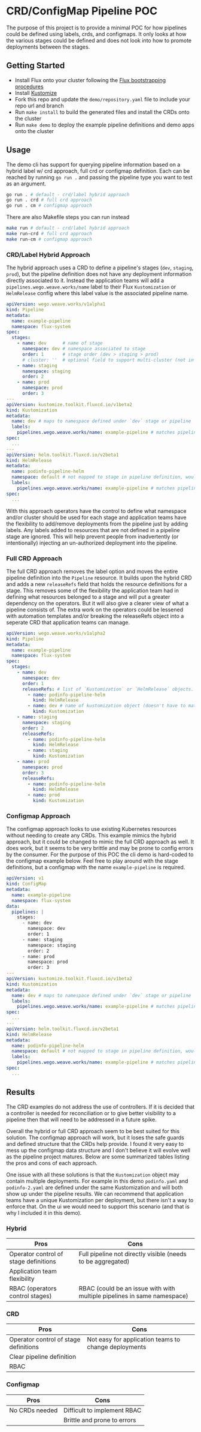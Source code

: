 # CRD/ConfigMap Pipeline POC

The purpose of this project is to provide a minimal POC for how pipelines could be defined using labels, crds, and configmaps.  It only looks at how the various stages could be defined and does not look into how to promote deployments between the stages.

## Getting Started
- Install Flux onto your cluster following the [Flux bootstrapping procedures](https://fluxcd.io/docs/installation/#bootstrap)
- Install [Kustomize](https://kubectl.docs.kubernetes.io/installation/kustomize)
- Fork this repo and update the `demo/repository.yaml` file to include your repo url and branch
- Run `make install` to build the generated files and install the CRDs onto the cluster
- Run `make demo` to deploy the example pipeline definitions and demo apps onto the cluster

## Usage
The demo cli has support for querying pipeline information based on a hybrid label w/ crd approach, full crd or configmap definition.  Each can be reached by running `go run .` and passing the pipeline type you want to test as an argument.

```bash
go run . # default - crd/label hybrid approach
go run . crd # full crd approach
go run . cm # configmap approach
```

There are also Makefile steps you can run instead

```bash
make run # default - crd/label hybrid approach
make run-crd # full crd approach
make run-cm # configmap approach
```

### CRD/Label Hybrid Approach
The hybrid approach uses a CRD to define a pipeline's stages (`dev`, `staging`, `prod`), but the pipeline definition does not have any deployment information directly associated to it.  Instead the application teams will add a `pipelines.wego.weave.works/name` label to their Flux `Kustomization` or `HelmRelease` config where this label value is the associated pipeline name.

```yaml
apiVersion: wego.weave.works/v1alpha1
kind: Pipeline
metadata:
  name: example-pipeline
  namespace: flux-system
spec:
  stages:
    - name: dev      # name of stage
      namespace: dev # namespace associated to stage
      order: 1       # stage order (dev > staging > prod)
      # cluster: ''  # optional field to support multi-cluster (not in scope for POC)
    - name: staging
      namespace: staging
      order: 2
    - name: prod
      namespace: prod
      order: 3
---
apiVersion: kustomize.toolkit.fluxcd.io/v1beta2
kind: Kustomization
metadata:
  name: dev # maps to namespace defined under `dev` stage or pipeline
  labels:
    pipelines.wego.weave.works/name: example-pipeline # matches pipeline name above
spec:
  ...
---
apiVersion: helm.toolkit.fluxcd.io/v2beta1
kind: HelmRelease
metadata:
  name: podinfo-pipeline-helm
  namespace: default # not mapped to stage in pipeline definition, would not show up when looking up pipeline info
  labels:
    pipelines.wego.weave.works/name: example-pipeline # matches pipeline name above
spec:
  ...
```

With this approach operators have the control to define what namespace and/or cluster should be used for each stage and application teams have the flexibility to add/remove deployments from the pipeline just by adding labels.  Any labels added to resources that are not defined in a pipeline stage are ignored.  This will help prevent people from inadvertently (or intentionally) injecting an un-authorized deployment into the pipeline.

### Full CRD Approach
The full CRD approach removes the label option and moves the entire pipeline definition into the `Pipeline` resource.  It builds upon the hybrid CRD and adds a new `releaseRefs` field that holds the resource definitions for a stage.  This removes some of the flexibility the application team had in defining what resources belonged to a stage and will put a greater dependency on the operators.  But it will also give a clearer view of what a pipeline consists of.  The extra work on the operators could be lessened with automation templates and/or breaking the releaseRefs object into a seperate CRD that application teams can manage.

```yaml
apiVersion: wego.weave.works/v1alpha2
kind: Pipeline
metadata:
  name: example-pipeline
  namespace: flux-system
spec:
  stages:
    - name: dev
      namespace: dev
      order: 1
      releaseRefs: # list of `Kustomization` or `HelmRelease` objects. They MUST be in the defined stage namespace
        - name: podinfo-pipeline-helm
          kind: HelmRelease
        - name: dev # name of kustomization object (doesn't have to match stage name)
          kind: Kustomization
    - name: staging
      namespace: staging
      order: 2
      releaseRefs:
        - name: podinfo-pipeline-helm
          kind: HelmRelease
        - name: staging
          kind: Kustomization
    - name: prod
      namespace: prod
      order: 3
      releaseRefs:
        - name: podinfo-pipeline-helm
          kind: HelmRelease
        - name: prod
          kind: Kustomization
```

### Configmap Approach
The configmap approach looks to use existing Kubernetes resources without needing to create any CRDs.  This example mimics the hybrid approach, but it could be changed to mimic the full CRD approach as well.  It does work, but it seems to be very brittle and may be prone to config errors by the consumer.  For the purpose of this POC the cli demo is hard-coded to the configmap example below.  Feel free to play around with the stage definitions, but a configmap with the name `example-pipeline` is required.

```yaml
apiVersion: v1
kind: ConfigMap
metadata:
  name: example-pipeline
  namespace: flux-system
data:
  pipelines: |
    stages:
      - name: dev
        namespace: dev
        order: 1
      - name: staging
        namespace: staging
        order: 2
      - name: prod
        namespace: prod
        order: 3
---
apiVersion: kustomize.toolkit.fluxcd.io/v1beta2
kind: Kustomization
metadata:
  name: dev # maps to namespace defined under `dev` stage or pipeline
  labels:
    pipelines.wego.weave.works/name: example-pipeline # matches pipeline name above
spec:
  ...
---
apiVersion: helm.toolkit.fluxcd.io/v2beta1
kind: HelmRelease
metadata:
  name: podinfo-pipeline-helm
  namespace: default # not mapped to stage in pipeline definition, would not show up when looking up pipeline info
  labels:
    pipelines.wego.weave.works/name: example-pipeline # matches pipeline name above
spec:
  ...
```

## Results
The CRD examples do not address the use of controllers.  If it is decided that a controller is needed for reconciliation or to give better visibility to a pipeline then that will need to be addressed in a future spike.

Overall the hybrid or full CRD approach seem to be best suited for this solution.  The configmap approach will work, but it loses the safe guards and defined structure that the CRDs help provide.  I found it very easy to mess up the configmap data structure and I don't believe it will evolve well as the pipeline project matures.  Below are some summarized tables listing the pros and cons of each approach.

One issue with all these solutions is that the `Kustomization` object may contain multiple deployments.  For example in this demo `podinfo.yaml` and `podinfo-2.yaml` are defined under the same Kustomization and will both show up under the pipeline results.  We can recommend that application teams have a unique Kustomization per deployment, but there isn't a way to enforce that.  On the ui we would need to support this scenario (and that is why I included it in this demo).

### Hybrid
| Pros | Cons |
| ---- | ---- |
| Operator control of stage definitions | Full pipeline not directly visible (needs to be aggregated) |
| Application team flexibility | |
| RBAC (operators control stages) | RBAC (could be an issue with with multiple pipelines in same namespace) |

### CRD
| Pros | Cons |
| ---- | ---- |
| Operator control of stage definitions | Not easy for application teams to change deployments |
| Clear pipeline definition | |
| RBAC | |

### Configmap
| Pros | Cons |
| ---- | ---- |
| No CRDs needed | Difficult to implement RBAC |
| | Brittle and prone to errors |